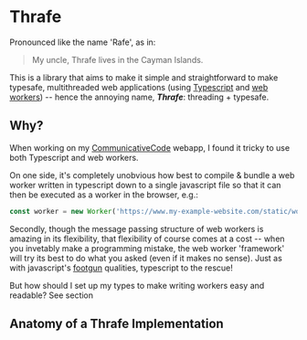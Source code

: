 # Thrafe

Pronounced like the name 'Rafe', as in:
> My uncle, Thrafe lives in the Cayman Islands.

This is a library that aims to make it simple and straightforward to make typesafe, multithreaded web applications (using [Typescript](https://www.typescriptlang.org/) and [web workers](https://developer.mozilla.org/en-US/docs/Web/API/Web_Workers_API/Using_web_workers)) -- hence the annoying name, ***Thrafe***: threading + typesafe. 

## Why?

When working on my [CommunicativeCode](https://github.com/p-buddy/CommunicativeCode) webapp, I found it tricky to use both Typescript and web workers. 

On one side, it's completely unobvious how best to compile & bundle a web worker written in typescript down to a single javascript file so that it can then be executed as a worker in the browser, e.g.:

```js
const worker = new Worker('https://www.my-example-website.com/static/worker.js');
```

Secondly, though the message passing structure of web workers is amazing in its flexibility, that flexibility of course comes at a cost -- when you invetably make a programming mistake, the web worker 'framework' will try its best to do what you asked (even if it makes no sense). Just as with javascript's [footgun](https://en.wiktionary.org/wiki/footgun) qualities, typescript to the rescue!

But how should I set up my types to make writing workers easy and readable? See section 

## Anatomy of a Thrafe Implementation

